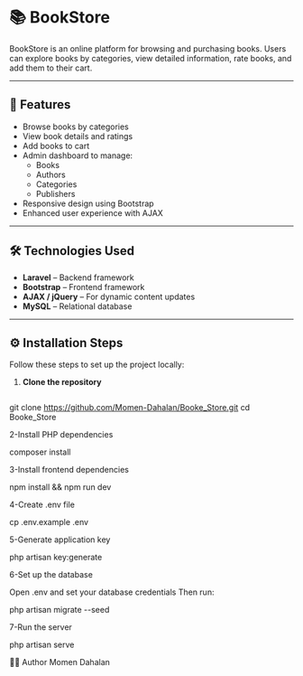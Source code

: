 # 📚 BookStore

BookStore is an online platform for browsing and purchasing books. Users can explore books by categories, view detailed information, rate books, and add them to their cart.

---

## 🚀 Features

- Browse books by categories
- View book details and ratings
- Add books to cart
- Admin dashboard to manage:
  - Books
  - Authors
  - Categories
  - Publishers
- Responsive design using Bootstrap
- Enhanced user experience with AJAX

---

## 🛠️ Technologies Used

- **Laravel** – Backend framework
- **Bootstrap** – Frontend framework
- **AJAX / jQuery** – For dynamic content updates
- **MySQL** – Relational database

---

## ⚙️ Installation Steps

Follow these steps to set up the project locally:

1. **Clone the repository**

   ```bash
git clone https://github.com/Momen-Dahalan/Booke_Store.git
   cd Booke_Store

   
2-Install PHP dependencies

composer install

3-Install frontend dependencies

npm install && npm run dev

4-Create .env file

cp .env.example .env

5-Generate application key

php artisan key:generate

6-Set up the database

Open .env and set your database credentials
Then run:

php artisan migrate --seed

7-Run the server

php artisan serve

👨‍💻 Author
Momen Dahalan

```